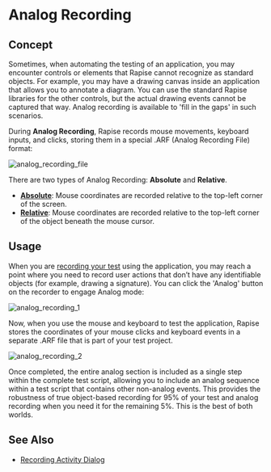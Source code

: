 # Analog Recording

## Concept

Sometimes, when automating the testing of an application, you may encounter controls or elements that Rapise cannot recognize as standard objects. For example, you may have a drawing canvas inside an application that allows you to annotate a diagram. You can use the standard Rapise libraries for the other controls, but the actual drawing events cannot be captured that way. Analog recording is available to 'fill in the gaps' in such scenarios.

During **Analog Recording**, Rapise records mouse movements, keyboard inputs, and clicks, storing them in a special .ARF (Analog Recording File) format:

![analog_recording_file](./img/analog_recording1.png)

There are two types of Analog Recording: **Absolute** and **Relative**.

- [**Absolute**](absolute_analog_learning.md): Mouse coordinates are recorded relative to the top-left corner of the screen.
- [**Relative**](relative_analog_learning.md): Mouse coordinates are recorded relative to the top-left corner of the object beneath the mouse cursor.

## Usage

When you are [recording your test](recording_activity_dialog.md) using the application, you may reach a point where you need to record user actions that don’t have any identifiable objects (for example, drawing a signature). You can click the 'Analog' button on the recorder to engage Analog mode:

![analog_recording_1](./img/do_absolute_analog_recording2.png)

Now, when you use the mouse and keyboard to test the application, Rapise stores the coordinates of your mouse clicks and keyboard events in a separate .ARF file that is part of your test project.

![analog_recording_2](./img/do_absolute_analog_recording3.png)

Once completed, the entire analog section is included as a single step within the complete test script, allowing you to include an analog sequence within a test script that contains other non-analog events. This provides the robustness of true object-based recording for 95% of your test and analog recording when you need it for the remaining 5%. This is the best of both worlds.

## See Also

- [Recording Activity Dialog](recording_activity_dialog.md)